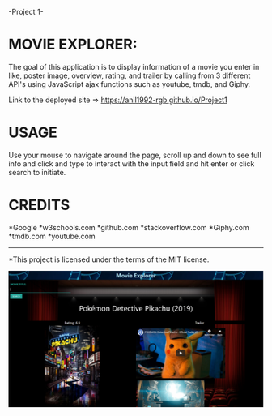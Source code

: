 -Project 1-

MOVIE EXPLORER:
=
The goal of this application is to display information of a movie you enter in like, poster image, overview, rating, and trailer by calling from 3 different API's using JavaScript ajax functions such as youtube, tmdb, and Giphy. 

Link to the deployed site => https://anil1992-rgb.github.io/Project1


USAGE
=
Use your mouse to navigate around the page, scroll up and down to see full info and click and type to interact with the input field and     hit enter or click search to initiate.


CREDITS
=
*Google 
*w3schools.com
*github.com
*stackoverflow.com
*Giphy.com
*tmdb.com
*youtube.com
  
-----------------------------------------------------------------

*This project is licensed under the terms of the MIT license.

![Alt text](project1screenshot.PNG?raw=true "MovieExplorerPreview")

